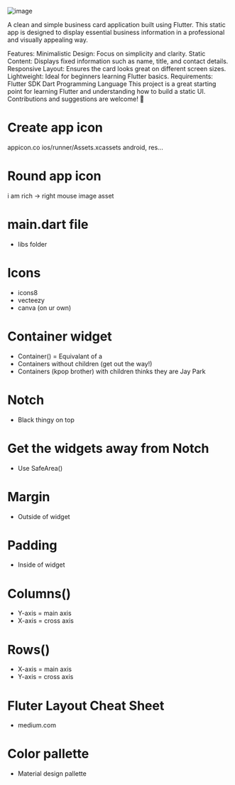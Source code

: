 ![image](https://github.com/user-attachments/assets/cf788b27-d36a-430e-a85c-a5a6fd4a33ff)


A clean and simple business card application built using Flutter. This static app is designed to display essential business information in a professional and visually appealing way.

Features:
Minimalistic Design: Focus on simplicity and clarity.
Static Content: Displays fixed information such as name, title, and contact details.
Responsive Layout: Ensures the card looks great on different screen sizes.
Lightweight: Ideal for beginners learning Flutter basics.
Requirements:
Flutter SDK
Dart Programming Language
This project is a great starting point for learning Flutter and understanding how to build a static UI. Contributions and suggestions are welcome! 🌟

# Create app icon

appicon.co
ios/runner/Assets.xcassets
android, res...

# Round app icon

i am rich -> right mouse
image asset

# main.dart file

- libs folder

# Icons

- icons8
- vecteezy
- canva (on ur own)

# Container widget

- Container() = Equivalant of a <div>
- Containers without children (get out the way!)
- Containers (kpop brother) with children thinks they are Jay Park

# Notch

- Black thingy on top

# Get the widgets away from Notch

- Use SafeArea()

# Margin

- Outside of widget

# Padding

- Inside of widget

# Columns()

- Y-axis = main axis
- X-axis = cross axis

# Rows()

- X-axis = main axis
- Y-axis = cross axis

# Fluter Layout Cheat Sheet

- medium.com

# Color pallette

- Material design pallette
